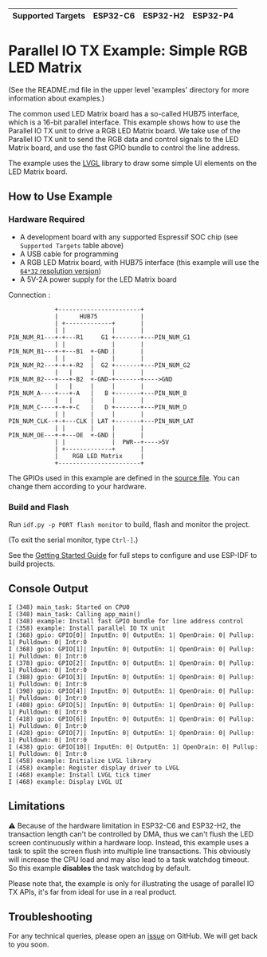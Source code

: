 | Supported Targets | ESP32-C6 | ESP32-H2 | ESP32-P4 |
| ----------------- | -------- | -------- | -------- |

# Parallel IO TX Example: Simple RGB LED Matrix

(See the README.md file in the upper level 'examples' directory for more information about examples.)

The common used LED Matrix board has a so-called HUB75 interface, which is a 16-bit parallel interface. This example shows how to use the Parallel IO TX unit to drive a RGB LED Matrix board. We take use of the Parallel IO TX unit to send the RGB data and control signals to the LED Matrix board, and use the fast GPIO bundle to control the line address.

The example uses the [LVGL](https://lvgl.io/) library to draw some simple UI elements on the LED Matrix board.

## How to Use Example

### Hardware Required

* A development board with any supported Espressif SOC chip (see `Supported Targets` table above)
* A USB cable for programming
* A RGB LED Matrix board, with HUB75 interface (this example will use the [`64*32` resolution version](https://www.waveshare.net/wiki/RGB-Matrix-P4-64x32))
* A 5V-2A power supply for the LED Matrix board

Connection :

```plain_text
             +-----------------------+
             |      HUB75            |
             | +-------------+       |
             | |             |       |
PIN_NUM_R1---+-+---R1     G1 +-------+---PIN_NUM_G1
             | |             |       |
PIN_NUM_B1---+-+---B1  +-GND |       |
             | |       |     |       |
PIN_NUM_R2---+-+-+-R2  |  G2 +-------+---PIN_NUM_G2
             |   |     |     |       |
PIN_NUM_B2---+---+-B2  +-GND-+-------+---->GND
             |   |     |     |       |
PIN_NUM_A----+---+-A   |   B +-------+---PIN_NUM_B
             |   |     |     |       |
PIN_NUM_C----+-+-+-C   |   D +-------+---PIN_NUM_D
             | |       |     |       |
PIN_NUM_CLK--+-+---CLK | LAT +-------+---PIN_NUM_LAT
             | |       |     |       |
PIN_NUM_OE---+-+---OE  +-GND |       |
             | |             |  PWR--+---->5V
             | +-------------+       |
             |    RGB LED Matrix     |
             +-----------------------+
```

The GPIOs used in this example are defined in the [source file](main/rgb_led_matrix_example_main.c). You can change them according to your hardware.

### Build and Flash

Run `idf.py -p PORT flash monitor` to build, flash and monitor the project.

(To exit the serial monitor, type ``Ctrl-]``.)

See the [Getting Started Guide](https://docs.espressif.com/projects/esp-idf/en/latest/get-started/index.html) for full steps to configure and use ESP-IDF to build projects.

## Console Output

```plain_text
I (348) main_task: Started on CPU0
I (348) main_task: Calling app_main()
I (348) example: Install fast GPIO bundle for line address control
I (358) example: Install parallel IO TX unit
I (368) gpio: GPIO[0]| InputEn: 0| OutputEn: 1| OpenDrain: 0| Pullup: 1| Pulldown: 0| Intr:0
I (368) gpio: GPIO[1]| InputEn: 0| OutputEn: 1| OpenDrain: 0| Pullup: 1| Pulldown: 0| Intr:0
I (378) gpio: GPIO[2]| InputEn: 0| OutputEn: 1| OpenDrain: 0| Pullup: 1| Pulldown: 0| Intr:0
I (388) gpio: GPIO[3]| InputEn: 0| OutputEn: 1| OpenDrain: 0| Pullup: 1| Pulldown: 0| Intr:0
I (398) gpio: GPIO[4]| InputEn: 0| OutputEn: 1| OpenDrain: 0| Pullup: 1| Pulldown: 0| Intr:0
I (408) gpio: GPIO[5]| InputEn: 0| OutputEn: 1| OpenDrain: 0| Pullup: 1| Pulldown: 0| Intr:0
I (418) gpio: GPIO[6]| InputEn: 0| OutputEn: 1| OpenDrain: 0| Pullup: 1| Pulldown: 0| Intr:0
I (428) gpio: GPIO[7]| InputEn: 0| OutputEn: 1| OpenDrain: 0| Pullup: 1| Pulldown: 0| Intr:0
I (438) gpio: GPIO[10]| InputEn: 0| OutputEn: 1| OpenDrain: 0| Pullup: 1| Pulldown: 0| Intr:0
I (458) example: Initialize LVGL library
I (458) example: Register display driver to LVGL
I (468) example: Install LVGL tick timer
I (468) example: Display LVGL UI
```

## Limitations

:warning: Because of the hardware limitation in ESP32-C6 and ESP32-H2, the transaction length can't be controlled by DMA, thus we can't flush the LED screen continuously within a hardware loop. Instead, this example uses a task to split the screen flush into multiple line transactions. This obviously will increase the CPU load and may also lead to a task watchdog timeout. So this example **disables** the task watchdog by default.

Please note that, the example is only for illustrating the usage of parallel IO TX APIs, it's far from ideal for use in a real product.

## Troubleshooting

For any technical queries, please open an [issue](https://github.com/espressif/esp-idf/issues) on GitHub. We will get back to you soon.
